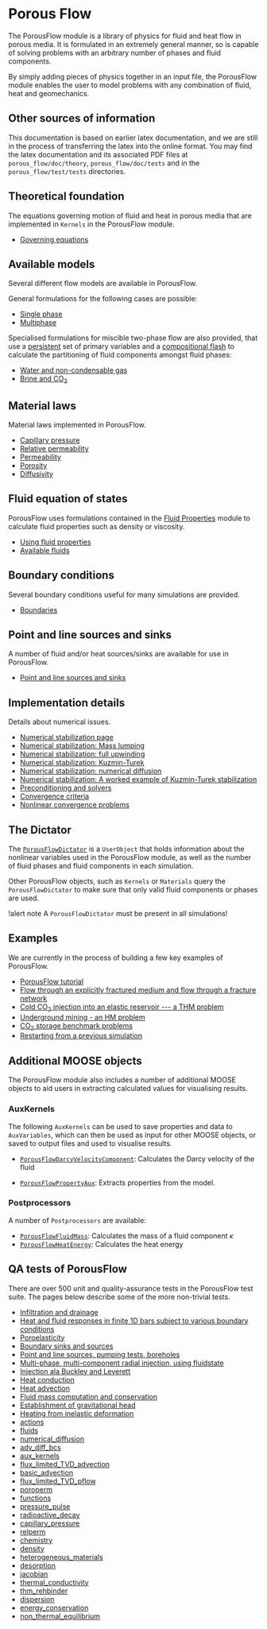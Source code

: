 # Porous Flow

The PorousFlow module is a library of physics for fluid and heat flow in porous
media. It is formulated in an extremely general manner, so is capable of solving
problems with an arbitrary number of phases and fluid components.

By simply adding pieces of physics together in an input file, the PorousFlow
module enables the user to model problems with any combination of fluid, heat
and geomechanics.

## Other sources of information

This documentation is based on earlier latex documentation, and we are still in the process of transferring the latex into the online format.  You may find the latex documentation and its associated PDF files at `porous_flow/doc/theory`, `porous_flow/doc/tests` and in the `porous_flow/test/tests` directories.

## Theoretical foundation

The equations governing motion of fluid and heat in porous media that are implemented
in `Kernels` in the PorousFlow module.

- [Governing equations](governing_equations.md)

## Available models

Several different flow models are available in PorousFlow.

General formulations for the following cases are possible:

- [Single phase](singlephase.md)
- [Multiphase](multiphase.md)

Specialised formulations for miscible two-phase flow are also provided, that use
a [persistent](persistent_variables.md) set of primary variables and a [compositional flash](compositional_flash.md) to calculate the partitioning
of fluid components amongst fluid phases:

- [Water and non-condensable gas](waterncg.md)
- [Brine and CO$_2$](brineco2.md)

## Material laws

Material laws implemented in PorousFlow.

- [Capillary pressure](capillary_pressure.md)
- [Relative permeability](relative_permeability.md)
- [Permeability](porous_flow/permeability.md)
- [Porosity](porosity.md)
- [Diffusivity](diffusivity.md)

## Fluid equation of states

PorousFlow uses formulations contained in the [Fluid Properties](/fluid_properties/index.md) module to calculate fluid properties
such as density or viscosity.

- [Using fluid properties](fluids.md)
- [Available fluids](/fluid_properties/index.md)

## Boundary conditions

Several boundary conditions useful for many simulations are provided.

- [Boundaries](boundaries.md)

## Point and line sources and sinks

A number of fluid and/or heat sources/sinks are available for use in PorousFlow.

- [Point and line sources and sinks](sinks.md)

## Implementation details

Details about numerical issues.

- [Numerical stabilization page](stabilization.md)
- [Numerical stabilization: Mass lumping](mass_lumping.md)
- [Numerical stabilization: full upwinding](upwinding.md)
- [Numerical stabilization: Kuzmin-Turek](kt.md)
- [Numerical stabilization: numerical diffusion](numerical_diffusion.md)
- [Numerical stabilization: A worked example of Kuzmin-Turek stabilization](kt_worked.md)
- [Preconditioning and solvers](solvers.md)
- [Convergence criteria](convergence.md)
- [Nonlinear convergence problems](nonlinear_convergence_problems.md)

## The Dictator

The [`PorousFlowDictator`](PorousFlowDictator.md) is a `UserObject`
that holds information about the nonlinear variables used in the PorousFlow module,
as well as the number of fluid phases and fluid components in each simulation.

Other PorousFlow objects, such as `Kernels` or `Materials` query the `PorousFlowDictator`
to make sure that only valid fluid components or phases are used.

!alert note
A `PorousFlowDictator` must be present in all simulations!

## Examples

We are currently in the process of building a few key examples of PorousFlow.

- [PorousFlow tutorial](tutorial_00.md)
- [Flow through an explicitly fractured medium and flow through a fracture network](flow_through_fractured_media.md)
- [Cold CO$_{2}$ injection into an elastic reservoir --- a THM problem](co2_example.md)
- [Underground mining - an HM problem](coal_mining.md)
- [CO$_2$ storage benchmark problems](co2_intercomparison.md)
- [Restarting from a previous simulation](restart.md)

## Additional MOOSE objects

The PorousFlow module also includes a number of additional MOOSE objects to aid
users in extracting calculated values for visualising results.

### AuxKernels

The following `AuxKernels` can be used to save properties and data to `AuxVariables`,
which can then be used as input for other MOOSE objects, or saved to output files and
used to visualise results.

- [`PorousFlowDarcyVelocityComponent`](PorousFlowDarcyVelocityComponent.md):
  Calculates the Darcy velocity of the fluid

- [`PorousFlowPropertyAux`](PorousFlowPropertyAux.md):
  Extracts properties from the model.

### Postprocessors

A number of `Postprocessors` are available:

- [`PorousFlowFluidMass`](PorousFlowFluidMass.md): Calculates the mass
  of a fluid component $\kappa$
- [`PorousFlowHeatEnergy`](PorousFlowHeatEnergy.md): Calculates the heat energy

## QA tests of PorousFlow

There are over 500 unit and quality-assurance tests in the PorousFlow test suite.  The pages below describe some of the more non-trivial tests.

- [Infiltration and drainage](tests/infiltration_and_drainage/infiltration_and_drainage_tests.md)
- [Heat and fluid responses in finite 1D bars subject to various boundary conditions](tests/newton_cooling/newton_cooling_tests.md)
- [Poroelasticity](tests/poro_elasticity/poro_elasticity_tests.md)
- [Boundary sinks and sources](tests/sinks/sinks_tests.md)
- [Point and line sources, pumping tests, boreholes](tests/dirackernels/dirackernels_tests.md)
- [Multi-phase, multi-component radial injection, using fluidstate](tests/fluidstate/fluidstate_tests.md)
- [Injection ala Buckley and Leverett](tests/buckley_leverett/buckley_leverett_tests.md)
- [Heat conduction](tests/heat_conduction/heat_conduction_tests.md)
- [Heat advection](tests/heat_advection/heat_advection_tests.md)
- [Fluid mass computation and conservation](tests/mass_conservation/mass_conservation_tests.md)
- [Establishment of gravitational head](tests/gravity/gravity_tests.md)
- [Heating from inelastic deformation](tests/plastic_heating/plastic_heating_tests.md)
- [actions](tests/actions/actions_tests.md)
- [fluids](tests/fluids/fluids_tests.md)
- [numerical_diffusion](tests/numerical_diffusion/numerical_diffusion_tests.md)
- [adv_diff_bcs](tests/adv_diff_bcs/adv_diff_bcs_tests.md)
- [aux_kernels](tests/aux_kernels/aux_kernels_tests.md)
- [flux_limited_TVD_advection](tests/flux_limited_TVD_advection/flux_limited_TVD_advection_tests.md)
- [basic_advection](tests/basic_advection/basic_advection_tests.md)
- [flux_limited_TVD_pflow](tests/flux_limited_TVD_pflow/flux_limited_TVD_pflow_tests.md)
- [poroperm](tests/poroperm/poroperm_tests.md)
- [functions](tests/functions/functions_tests.md)
- [pressure_pulse](tests/pressure_pulse/pressure_pulse_tests.md)
- [radioactive_decay](tests/radioactive_decay/radioactive_decay_tests.md)
- [capillary_pressure](tests/capillary_pressure/capillary_pressure_tests.md)
- [relperm](tests/relperm/relperm_tests.md)
- [chemistry](tests/chemistry/chemistry_tests.md)
- [density](tests/density/density_tests.md)
- [heterogeneous_materials](tests/heterogeneous_materials/heterogeneous_materials_tests.md)
- [desorption](tests/desorption/desorption_tests.md)
- [jacobian](tests/jacobian/jacobian_tests.md)
- [thermal_conductivity](tests/thermal_conductivity/thermal_conductivity_tests.md)
- [thm_rehbinder](tests/thm_rehbinder/thm_rehbinder_tests.md)
- [dispersion](tests/dispersion/dispersion_tests.md)
- [energy_conservation](tests/energy_conservation/energy_conservation_tests.md)
- [non_thermal_equilibrium](tests/non_thermal_equilibrium/non_thermal_equilibrium_tests.md)
